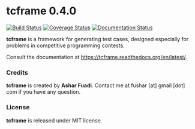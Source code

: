 # tcframe 0.4.0

[![Build Status](https://travis-ci.org/ia-toki/tcframe.svg?branch=master)](https://travis-ci.org/ia-toki/tcframe)
[![Coverage Status](https://coveralls.io/repos/ia-toki/tcframe/badge.svg?branch=master)](https://coveralls.io/r/ia-toki/tcframe?branch=master)
[![Documentation Status](https://readthedocs.org/projects/tcframe/badge/?version=latest)](https://readthedocs.org/projects/tcframe)

**tcframe** is a framework for generating test cases, designed especially for problems in competitive programming contests.

Consult the documentation at https://tcframe.readthedocs.org/en/latest/.

### Credits

**tcframe** is created by **Ashar Fuadi**. Contact me at fushar [at] gmail [dot] com if you have any question.

### License

**tcframe** is released under MIT license.
